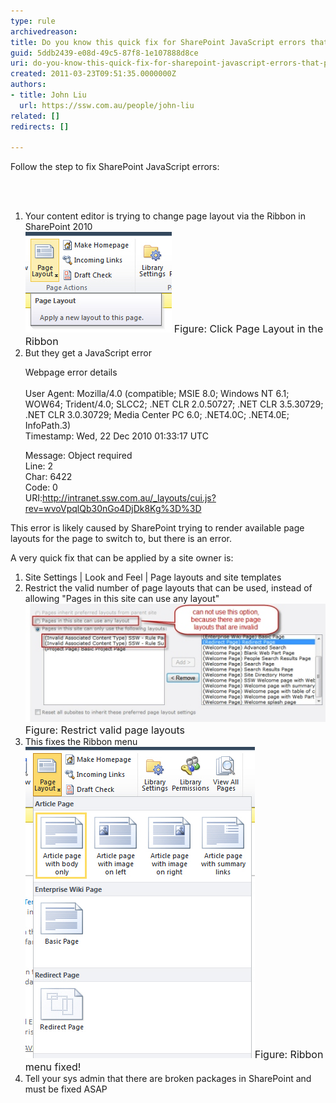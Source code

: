 ```yaml
---
type: rule
archivedreason: 
title: Do you know this quick fix for SharePoint JavaScript errors that prevents you from switching page layout?
guid: 5ddb2439-e08d-49c5-87f8-1e107888d8ce
uri: do-you-know-this-quick-fix-for-sharepoint-javascript-errors-that-prevents-you-from-switching-page-layout
created: 2011-03-23T09:51:35.0000000Z
authors:
- title: John Liu
  url: https://ssw.com.au/people/john-liu
related: []
redirects: []

---
```



Follow the step to fix SharePoint JavaScript errors:

<br><excerpt class='endintro'></excerpt><br>

  <ol>
    <li>Your content editor is trying to change page layout via the Ribbon in SharePoint 2010 <br>
    <img alt="" class="ms-rteCustom-ImageArea" src="PagelayoutInRibbon.jpg" /> <font class="ms-rteCustom-FigureNormal" size="+0">Figure: Click Page Layout in the Ribbon</font> </li>
    <li>But they get a JavaScript error<br>
    <p>Webpage error details<br>
    <br>
    User Agent: Mozilla/4.0 (compatible; MSIE 8.0; Windows NT 6.1; WOW64; Trident/4.0; SLCC2; .NET CLR 2.0.50727; .NET CLR 3.5.30729; .NET CLR 3.0.30729; Media Center PC 6.0; .NET4.0C; .NET4.0E; InfoPath.3)<br>
    Timestamp: Wed, 22 Dec 2010 01:33:17 UTC</p>
    <p>Message: Object required<br>
    Line: 2<br>
    Char: 6422<br>
    Code: 0<br>
    URI:<a href="http://intranet.ssw.com.au/_layouts/cui.js?rev=wvoVpqlQb30nGo4DjDk8Kg%3D%3D">http://intranet.ssw.com.au/_layouts/cui.js?rev=wvoVpqlQb30nGo4DjDk8Kg%3D%3D</a></p>
    </li>
</ol>
<p>This error is likely caused by SharePoint trying to render available page layouts for the page to switch to, but there is an error.</p>
A very quick fix that can be applied by a site owner is:<br>
<ol>
    <li>Site Settings | Look and Feel | Page layouts and site templates  </li>
    <li>Restrict the valid number of page layouts that can be used, instead of allowing "Pages in this site can use any layout"<img alt="" class="ms-rteCustom-ImageArea" src="RestrictedPageLayout.jpg" /><font class="ms-rteCustom-FigureNormal" size="+0">Figure: Restrict valid page layouts </font></li>
    <li>This fixes the Ribbon menu<br>
    <img alt="" class="ms-rteCustom-ImageArea" src="RibbonMenu01.jpg" /><font class="ms-rteCustom-FigureNormal" size="+0">Figure: Ribbon menu fixed!</font> </li>
    <li>Tell your sys admin that there are broken packages in SharePoint and must be fixed ASAP </li>
</ol>



